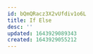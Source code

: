 ```yaml
---
id: bQmQRacz3X2vUfdiv1o6L
title: If Else
desc: ''
updated: 1643929089343
created: 1643929055212
---
```


